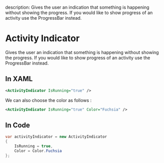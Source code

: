 description: Gives the user an indication that something is happening without showing the progress. If you would like to show progress of an activity use the ProgressBar instead.

# Activity Indicator

Gives the user an indication that something is happening without showing the progress. If you would like to show progress of an activity use the ProgressBar instead.

## In XAML

```xml
<ActivityIndicator IsRunning="true" />
```

We can also choose the color as follows :

```xml
<ActivityIndicator IsRunning="true" Color="Fuchsia" />
```

## In Code

```csharp
var activityIndicator = new ActivityIndicator
{
    IsRunning = true,
    Color = Color.Fuchsia
};
```



